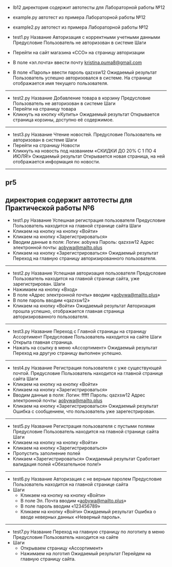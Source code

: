 - lb12
директория содержит автотесты для Лабораторной работы №12

- example.py автотест из примера Лабораторной работы №12

- example2.py автотест из примера Лабораторной работы №12

- test1.py 
Название	Авторизация с корректными учетными данными
Предусловие	Пользователь не авторизован в системе
Шаги	
-	Перейти на сайт магазина «ССО» на страницу авторизации
-	В поле «эл.почта» ввести почту kristina.puma8@gmail.com
-	В поле «Пароль» ввести пароль qazxsw12
Ожидаемый результат	Пользователь успешно авторизовался в системе.
На странице отображается имя текущего пользователя.
---
- test2.py 
Название	Добавление товара в корзину
Предусловие	Пользователь не авторизован в системе
Шаги	
-	Перейти на страницу товара
-	Кликнуть на кнопку «Купить»
Ожидаемый результат	Открывается страница корзины, доступно её содержимое.
---
- test3.py 
Название	Чтение новостей.
Предусловие	Пользователь не авторизован в системе
Шаги	
-	Перейти на страницу Новости
-	Кликнуть на новость под названием «СКИДКИ ДО 20% С 1 ПО 4 ИЮЛЯ!»
Ожидаемый результат	Открывается новая страница, на ней отображается информация по новости.
---
pr5
---
директория содержит автотесты для Практической работы №6
---
- test1.py 
Название	Успешная регистрация пользователя 
Предусловие	Пользователь находится на главной странице сайта
Шаги	
-	Кликаем на кнопку на кнопку «Войти»
-	Кликаем на кнопку «Зарегистрироваться»
-	Вводим данные в поля:
Логин: aobywa
Пароль: qazxsw12
Адрес электронной почты: aobywa@mailto.plus
-	Кликаем на кнопку «Зарегистрироваться»
Ожидаемый результат	Переход на главную страницу авторизированного пользователя.
---
- test2.py 
Название	Успешная авторизация пользователя
Предусловие	Пользователь находится на главной странице сайта, уже зарегистрирован.
Шаги	
-	Нажимаем на кнопку «Вход»
- В поле «Адрес электронной почты» вводим «aobywa@mailto.plus»
- В поле пароль вводим «qazxsw12»
- Кликаем на кнопку «Войти»
Ожидаемый результат	Авторизация прошла успешно, отображается главная страница авторизированного пользователя.
---
- test3.py 
Название	Переход с Главной страницы на страницу Ассортимент
Предусловие	Пользователь находится на сайте
Шаги	
-	Открыта главная страница.
-	Нажать на ссылку в меню «Ассортимент»
Ожидаемый результат	Переход на другую страницу выполнен успешно. 
---
- test4.py 
Название	Регистрация пользователя с уже существующей почтой.
Предусловие	Пользователь находится на главной странице сайта
Шаги	
-	Кликаем на кнопку на кнопку «Войти»
-	Кликаем на кнопку «Зарегистрироваться»
-	Вводим данные в поля:
Логин: fffff
Пароль: qazxsw12
Адрес электронной почты: aobywa@mailto.plus
-	Кликаем на кнопку «Зарегистрироваться»
Ожидаемый результат	Ошибка с сообщением, что пользователь уже зарегестрирован.
---
- test5.py 
Название	Регистрация пользователя с пустыми полями
Предусловие	Пользователь находится на главной странице сайта
Шаги	
-	Кликаем на кнопку на кнопку «Войти»
-	Кликаем на кнопку «Зарегистрироваться»
-	Пропустить заполнение полей
-	Кликаем «Зарегистрироваться»
Ожидаемый результат	Сработает валидация полей «Обязательное поле!»
---
- test6.py 
Название	Авторизация с не верным паролем
Предусловие	Пользователь находится на главной странице сайта
- Шаги	
  -	Кликаем на кнопку на кнопку «Войти» 
  - В поле Эл. Почта вводим «aobywa@mailto.plus»
  - В поле пароль вводим «123456789»
  - Кликаем на кнопку «Войти»
Ожидаемый результат	Ошибка о вводе неверных данных «Неверный пароль».
---
- test7.py 
Название	Переход на главную страницу по логотипу в меню
Предусловие	Пользователь находится на сайте
- Шаги	
  -	Открываем страницу «Ассортимент»
  -	Нажимаем на логотип
Ожидаемый результат	Перейдем на главную страницу сайта.
